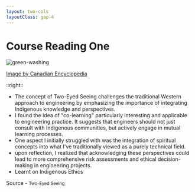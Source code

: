 ```yaml
---
layout: two-cols
layoutClass: gap-4
---
```

# Course Reading One

<!-- Recommended Reflection -->

<img src="/indigenous.png" alt="green-washing" />

[Image by Canadian Encyclopedia](https://www.thecanadianencyclopedia.ca/en/timeline/first-nations)

::right::

<v-clicks depths="1">

- The concept of Two-Eyed Seeing challenges the traditional Western approach to engineering by emphasizing the importance of integrating Indigenous knowledge and perspectives.
- I found the idea of "co-learning" particularly interesting and applicable to engineering practice. It suggests that engineers should not just consult with Indigenous communities, but actively engage in mutual learning processes.
- One aspect I initially struggled with was the integration of spiritual concepts into what I've traditionally viewed as a purely technical field.
- upon reflection, I realized that acknowledging these perspectives could lead to more comprehensive risk assessments and ethical decision-making in engineering projects.
- Learnt on Indigenous Ethics

</v-clicks>

<div class="flex justify-right">
<a v-click="5" class="text-right text-[8px]  mr-1" link="https://www.thecanadianencyclopedia.ca/en/timeline/first-nations">
Source - <small class="text-[8px]"> Two-Eyed Seeing </small>
</a>
</div>
